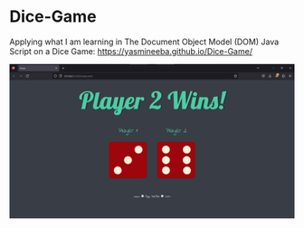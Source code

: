 # Dice-Game
Applying what I am learning in The Document Object Model (DOM) Java Script on a Dice Game: https://yasmineeba.github.io/Dice-Game/

![Dice challenge image](dicegame.jpg)
